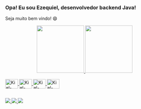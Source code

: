 ### Opa! Eu sou Ezequiel, desenvolvedor backend Java!

Seja muito bem vindo! 😄

<div align="center">
  <a href="https://github.com/kiel025">
  <img height="150em" src="https://github-readme-stats.vercel.app/api?username=kiel025&show_icons=true&theme=tokyonight&include_all_commits=true&count_private=true"/>
  <img height="150em" src="https://github-readme-stats.vercel.app/api/top-langs/?username=kiel025&layout=compact&langs_count=7&theme=tokyonight"/>
</div>
  
<div style="display: inline_block"><br>
  <img align="center" alt="Kiel-Java" height="30" width="40" src="https://cdn.jsdelivr.net/gh/devicons/devicon/icons/java/java-original.svg" />
  <img align="center" alt="Kiel-Debian" height="30" width="40" src="https://cdn.jsdelivr.net/gh/devicons/devicon/icons/debian/debian-original.svg" />
  <img align="center" alt="Kiel-Bash" height="30" width="40" src="https://cdn.jsdelivr.net/gh/devicons/devicon/icons/bash/bash-original.svg" />
  <img align="center" alt="Kiel-Google" height="30" width="40" src="https://cdn.jsdelivr.net/gh/devicons/devicon/icons/google/google-original.svg" />
</div>

##

<div>
  <a href="https://www.instagram.com/kielssantos/" target="_blank">
    <img src="https://img.shields.io/badge/-Instagram-%23E4405F?style=for-the-badge&logo=instagram&logoColor=white" target="_blank">
  </a>
  <a href="mailto:kiel02505@gmail.com">
    <img src="https://img.shields.io/badge/-Gmail-%23333?style=for-the-badge&logo=gmail&logoColor=white" target="_blank">
  </a>
  <a href="https://www.linkedin.com/in/ezequielssantos" target="_blank">
    <img src="https://img.shields.io/badge/-LinkedIn-%230077B5?style=for-the-badge&logo=linkedin&logoColor=white" target="_blank">
  </a> 
</div>
